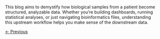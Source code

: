This blog aims to demystify how biological samples from a patient become structured, analyzable data. Whether you’re building dashboards, running statistical analyses, or just navigating bioinformatics files, understanding this upstream workflow helps you make sense of the downstream data.

[← Previous](at-molecular-lab.md)
